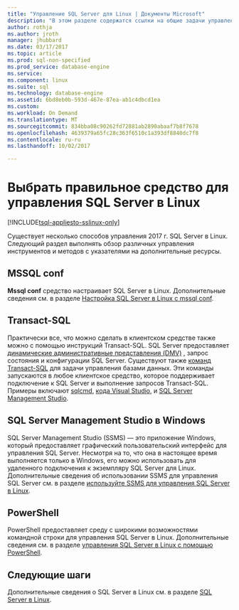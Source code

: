 ```yaml
---
title: "Управление SQL Server для Linux | Документы Microsoft"
description: "В этом разделе содержатся ссылки на общие задачи управления и средства для SQL Server под управлением Linux."
author: rothja
ms.author: jroth
manager: jhubbard
ms.date: 03/17/2017
ms.topic: article
ms.prod: sql-non-specified
ms.prod_service: database-engine
ms.service: 
ms.component: linux
ms.suite: sql
ms.technology: database-engine
ms.assetid: 6bd8eb0b-593d-467e-87ea-ab1c4dbcd1ea
ms.custom: 
ms.workload: On Demand
ms.translationtype: MT
ms.sourcegitcommit: 834bba08c90262fd72881ab2890abaaf7b8f7678
ms.openlocfilehash: 4639379a65fc28c363f6510c1a393df8840dc7f8
ms.contentlocale: ru-ru
ms.lasthandoff: 10/02/2017

---
```

# <a name="choose-the-right-tool-to-manage-sql-server-on-linux"></a>Выбрать правильное средство для управления SQL Server в Linux

[!INCLUDE[tsql-appliesto-sslinux-only](../includes/tsql-appliesto-sslinux-only.md)]

Существует несколько способов управления 2017 г. SQL Server в Linux. Следующий раздел выполнять обзор различных управления инструментов и методов с указателями на дополнительные ресурсы.

## <a name="mssql-conf"></a>MSSQL conf 
**Mssql conf** средство настраивает SQL Server в Linux. Дополнительные сведения см. в разделе [Настройка SQL Server в Linux с mssql conf](sql-server-linux-configure-mssql-conf.md).

## <a name="transact-sql"></a>Transact-SQL

Практически все, что можно сделать в клиентском средстве также можно с помощью инструкций Transact-SQL. SQL Server предоставляет [динамические административные представления (DMV)](../relational-databases/system-dynamic-management-views/system-dynamic-management-views.md) , запрос состояния и конфигурации SQL Server. Существуют также [команд Transact-SQL](https://msdn.microsoft.com/library/bb510741.aspx) для задачи управления базами данных. Эти команды запускаются в любое клиентское средство, которое поддерживает подключение к SQL Server и выполнение запросов Transact-SQL. Примеры включают [sqlcmd](sql-server-linux-setup-tools.md), [кода Visual Studio](sql-server-linux-develop-use-vscode.md), и [SQL Server Management Studio](sql-server-linux-manage-ssms.md).

## <a name="sql-server-management-studio-on-windows"></a>SQL Server Management Studio в Windows

SQL Server Management Studio (SSMS) — это приложение Windows, который предоставляет графический пользовательский интерфейс для управления SQL Server. Несмотря на то, что она в настоящее время выполняется только в Windows, его можно использовать для удаленного подключения к экземпляру SQL Server для Linux. Дополнительные сведения об использовании SSMS для управления SQL Server см. в разделе [используйте SSMS для управления SQL Server в Linux](sql-server-linux-manage-ssms.md).

## <a name="powershell"></a>PowerShell

PowerShell предоставляет среду с широкими возможностями командной строки для управления SQL Server в Linux. Дополнительные сведения см. в разделе [управления SQL Server в Linux с помощью PowerShell](sql-server-linux-manage-powershell.md).

## <a name="next-steps"></a>Следующие шаги

Дополнительные сведения о SQL Server в Linux см. в разделе [SQL Server в Linux](sql-server-linux-overview.md).

